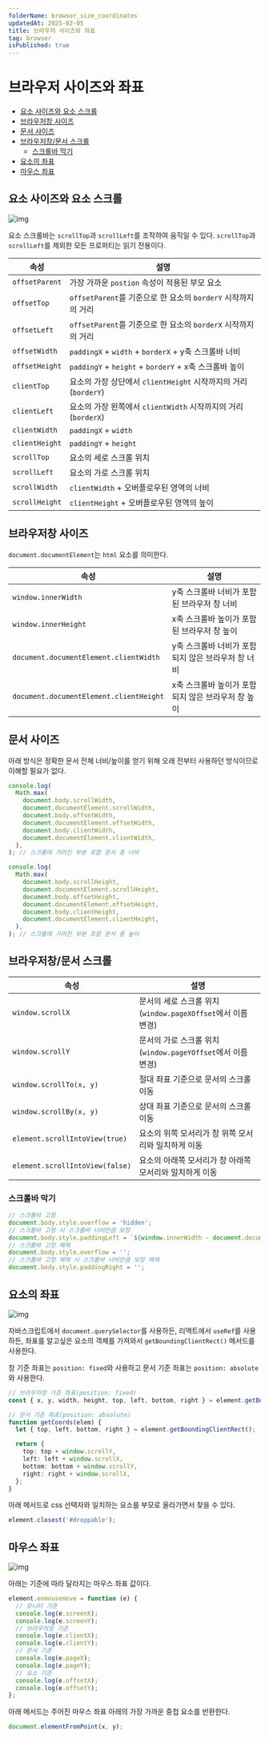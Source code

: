 ```yaml
---
folderName: browser_size_coordinates
updatedAt: 2025-02-05
title: 브라우저 사이즈와 좌표
tag: browser
isPublished: true
---
```


# 브라우저 사이즈와 좌표

- [요소 사이즈와 요소 스크롤](#요소-사이즈와-요소-스크롤)
- [브라우저창 사이즈](#브라우저창-사이즈)
- [문서 사이즈](#문서-사이즈)
- [브라우저창/문서 스크롤](#브라우저창문서-스크롤)
  - [스크롤바 막기](#스크롤바-막기)
- [요소의 좌표](#요소의-좌표)
- [마우스 좌표](#마우스-좌표)

## 요소 사이즈와 요소 스크롤

![img](images/geometry_element.png)

요소 스크롤바는 `scrollTop`과 `scrollLeft`를 조작하여 움직일 수 있다. `scrollTop`과 `scrollLeft`를 제외한 모든 프로퍼티는 읽기 전용이다.

| 속성           | 설명                                                           |
| -------------- | -------------------------------------------------------------- |
| `offsetParent` | 가장 가까운 `postion` 속성이 적용된 부모 요소                  |
| `offsetTop`    | `offsetParent`를 기준으로 한 요소의 `borderY` 시작까지의 거리  |
| `offsetLeft`   | `offsetParent`를 기준으로 한 요소의 `borderX` 시작까지의 거리  |
| `offsetWidth`  | `paddingX` + `width` + `borderX` + y축 스크롤바 너비           |
| `offsetHeight` | `paddingY` + `height` + `borderY` + x축 스크롤바 높이          |
| `clientTop`    | 요소의 가장 상단에서 `clientHeight` 시작까지의 거리(`borderY`) |
| `clientLeft`   | 요소의 가장 왼쪽에서 `clientWidth` 시작까지의 거리(`borderX`)  |
| `clientWidth`  | `paddingX` + `width`                                           |
| `clientHeight` | `paddingY` + `height`                                          |
| `scrollTop`    | 요소의 세로 스크롤 위치                                        |
| `scrollLeft`   | 요소의 가로 스크롤 위치                                        |
| `scrollWidth`  | `clientWidth` + 오버플로우된 영역의 너비                       |
| `scrollHeight` | `clientHeight` + 오버플로우된 영역의 높이                      |

## 브라우저창 사이즈

`document.documentElement`는 `html` 요소를 의미한다.

| 속성                                    | 설명                                               |
| --------------------------------------- | -------------------------------------------------- |
| `window.innerWidth`                     | y축 스크롤바 너비가 포함된 브라우저 창 너비        |
| `window.innerHeight`                    | x축 스크롤바 높이가 포함된 브라우저 창 높이        |
| `document.documentElement.clientWidth`  | y축 스크롤바 너비가 포함되지 않은 브라우저 창 너비 |
| `document.documentElement.clientHeight` | x축 스크롤바 높이가 포함되지 않은 브라우저 창 높이 |

## 문서 사이즈

아래 방식은 정확한 문서 전체 너비/높이를 얻기 위해 오래 전부터 사용하던 방식이므로 이해할 필요가 없다.

```ts
console.log(
  Math.max(
    document.body.scrollWidth,
    document.documentElement.scrollWidth,
    document.body.offsetWidth,
    document.documentElement.offsetWidth,
    document.body.clientWidth,
    document.documentElement.clientWidth,
  ),
); // 스크롤에 가려진 부분 포함 문서 총 너비

console.log(
  Math.max(
    document.body.scrollHeight,
    document.documentElement.scrollHeight,
    document.body.offsetHeight,
    document.documentElement.offsetHeight,
    document.body.clientHeight,
    document.documentElement.clientHeight,
  ),
); // 스크롤에 가려진 부분 포함 문서 총 높이
```

## 브라우저창/문서 스크롤

| 속성                            | 설명                                                        |
| ------------------------------- | ----------------------------------------------------------- |
| `window.scrollX`                | 문서의 세로 스크롤 위치(`window.pageXOffset`에서 이름 변경) |
| `window.scrollY`                | 문서의 가로 스크롤 위치(`window.pageYOffset`에서 이름 변경) |
| `window.scrollTo(x, y)`         | 절대 좌표 기준으로 문서의 스크롤 이동                       |
| `window.scrollBy(x, y)`         | 상대 좌표 기준으로 문서의 스크롤 이동                       |
| `element.scrollIntoView(true)`  | 요소의 위쪽 모서리가 창 위쪽 모서리와 일치하게 이동         |
| `element.scrollIntoView(false)` | 요소의 아래쪽 모서리가 창 아래쪽 모서리와 일치하게 이동     |

### 스크롤바 막기

```ts
// 스크롤바 고정
document.body.style.overflow = 'hidden';
// 스크롤바 고정 시 스크롤바 너비만큼 보정
document.body.style.paddingLeft = `${window.innerWidth - document.documentElement.clientWidth}`;
// 스크롤바 고정 해제
document.body.style.overflow = '';
// 스크롤바 고정 해제 시 스크롤바 너비만큼 보정 해제
document.body.style.paddingRight = '';
```

## 요소의 좌표

![img](images/coordinate_element.png)

자바스크립트에서 `document.querySelector`를 사용하든, 리액트에서 `useRef`를 사용하든, 좌표를 알고싶은 요소의 객체를 가져와서 `getBoundingClientRect()` 메서드를 사용한다.

창 기준 좌표는 `position: fixed`와 사용하고 문서 기준 좌표는 `position: absolute`와 사용한다.

```ts
// 브라우저창 기준 좌표(position: fixed)
const { x, y, width, height, top, left, bottom, right } = element.getBoundingClientRect();

// 문서 기준 좌표(position: absolute)
function getCoords(elem) {
  let { top, left, bottom, right } = element.getBoundingClientRect();

  return {
    top: top + window.scrollY,
    left: left + window.scrollX,
    bottom: bottom + window.scrollY,
    right: right + window.scrollX,
  };
}
```

아래 메서드로 css 선택자와 일치하는 요소를 부모로 올라가면서 찾을 수 있다.

```ts
element.closest('#droppable');
```

## 마우스 좌표

![img](images/coordinate_mouse.png)

아래는 기준에 따라 달라지는 마우스 좌표 값이다.

```ts
element.onmousemove = function (e) {
  // 모니터 기준
  console.log(e.screenX);
  console.log(e.screenY);
  // 브라우저창 기준
  console.log(e.clientX);
  console.log(e.clientY);
  // 문서 기준
  console.log(e.pageX);
  console.log(e.pageY);
  // 요소 기준
  console.log(e.offsetX);
  console.log(e.offsetY);
};
```

아래 메서드는 주어진 마우스 좌표 아래의 가장 가까운 중첩 요소를 반환한다.

```ts
document.elementFromPoint(x, y);
```
